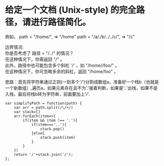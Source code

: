 # 给定一个文档 (Unix-style) 的完全路径，请进行路径简化。

例如，
path = "/home/", => "/home"
path = "/a/./b/../../c/", => "/c"

边界情况:  
你是否考虑了 路径 = "/../" 的情况？  
在这种情况下，你需返回 "/" 。  
此外，路径中也可能包含多个斜杠 '/' ，如 "/home//foo/" 。  
在这种情况下，你可忽略多余的斜杠，返回 "/home/foo" 。

思路：首先将字符串通过正则(一到多个'/')分割成数组a，准备好一个栈b（也就是一个新数组）,遍历a，如果元素存在且不为'.'接着判断，如果是'..'出栈，如果不是入栈，最后将栈b转为字符串，前面要加上'/'.

```
var simplifyPath = function(path) {
	var arr = path.split(/\/+/)
	var stack=[]
	arr.forEach(item=>{
		if(item && item !== '.'){
			if(item==='..'){
				stack.pop()
			}else{
				stack.push(item)
			}
		}
	})
	return '/'+stack.join('/');
};
```